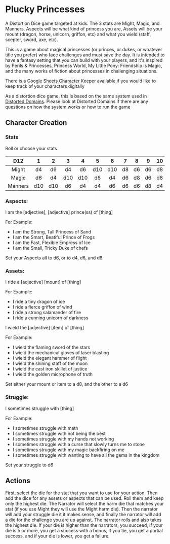 # Plucky Princesses

A Distortion Dice game targeted at kids. The 3 stats are Might, Magic, and Manners. Aspects will be what kind of princess you are, Assets will be your mount (dragon, horse, unicorn, griffon, etc) and what you wield (staff, scepter, sword, axe, etc).

This is a game about magical princesses (or princes, or dukes, or whatever title you prefer) who face challenges and must save the day. It is intended to have a fantasy setting that you can build with your players, and it's inspired by Perils & Princesses, Princess World, My Little Pony: Friendship is Magic, and the many works of fiction about princesses in challenging situations.

There is a [Google Sheets Character Keeper](https://docs.google.com/spreadsheets/d/1DIalMaBtRqMXCNJUHo8jZ_xfP-EjSXnuGzIGj_Hlg7A/edit?usp=sharing) available if you would like to keep track of your characters digitally

As a distortion dice game, this is based on the same system used in [Distorted Domains](https://pennylescroche.github.io/Distorted-Domains). Please look at Distorted Domains if there are any questions on how the system works or how to run the game

## Character Creation

### Stats

Roll or choose your stats

D12      | 1   | 2   | 3   | 4   | 5   | 6   | 7   | 8   | 9   | 10  | 11  | 12
 :-----: | :-: | :-: | :-: | :-: | :-: | :-: | :-: | :-: | :-: | :-: | :-: | :-:
Might    | d4  | d6  | d4  | d6  | d10 | d10 | d8  | d6  | d6  | d8  | d8  | d4
Magic    | d6  | d4  | d10 | d10 | d6  | d4  | d6  | d8  | d6  | d8  | d4  | d8
Manners  | d10 | d10 | d6  | d4  | d4  | d6  | d6  | d6  | d8  | d4  | d8  | d8

### Aspects:

I am the [adjective], [adjective] prince(ss) of [thing]

For Example:
- I am the Strong, Tall Princess of Sand
- I am the Smart, Beatiful Prince of Frogs
- I am the Fast, Flexible Empress of Ice
- I am the Small, Tricky Duke of chefs

Set your Aspects all to d6, or to d4, d6, and d8

### Assets:

I ride a [adjective] [mount] of [thing]

For Example:

- I ride a tiny dragon of ice
- I ride a fierce griffon of wind
- I ride a strong salamander of fire
- I ride a cunning unicorn of darkness

I wield the [adjective] [item] of [thing]

For Example:

- I wield the flaming sword of the stars
- I wield the mechanical gloves of laser blasting
- I wield the elegant hammer of flight
- I wield the shining staff of the moon
- I wield the cast iron skillet of justice
- I wield the golden microphone of truth

Set either your mount or item to a d8, and the other to a d6

### Struggle:

I sometimes struggle with [thing]

For Example:

- I sometimes struggle with math
- I sometimes struggle with not being the best
- I sometimes struggle with my hands not working
- I sometimes struggle with a curse that slowly turns me to stone
- I sometimes struggle with my magic backfiring on me
- I sometimes struggle with wanting to have all the gems in the kingdom

Set your struggle to d6

## Actions

First, select the die for the stat that you want to use for your action. Then add the dice for any assets or aspects that can be used. Roll them and keep only the highest die.
The Narrator will select the harm die that matches your stat (if you use Might they will use the Might harm die). Then the narrator will add your struggle die it it makes sense, and finally the narrator will add a die for the challenge you are up against. 
The narrator rolls and also takes the highest die. If your die is higher than the narrators, you succeed, if your die is 5 or more, you get a success with a bonus, if you tie, you get a partial success, and if your die is lower, you get a failure.
